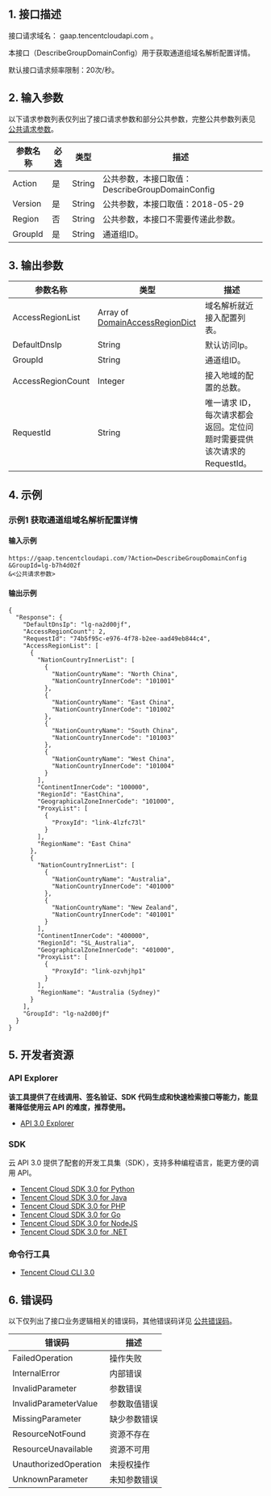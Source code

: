 ## 1. 接口描述

接口请求域名： gaap.tencentcloudapi.com 。

本接口（DescribeGroupDomainConfig）用于获取通道组域名解析配置详情。

默认接口请求频率限制：20次/秒。

## 2. 输入参数

以下请求参数列表仅列出了接口请求参数和部分公共参数，完整公共参数列表见 [公共请求参数](/document/api/608/36935)。

| 参数名称 | 必选 | 类型 | 描述 |
|---------|---------|---------|---------|
| Action | 是 | String | 公共参数，本接口取值：DescribeGroupDomainConfig |
| Version | 是 | String | 公共参数，本接口取值：2018-05-29 |
| Region | 否 | String | 公共参数，本接口不需要传递此参数。 |
| GroupId | 是 | String | 通道组ID。 |

## 3. 输出参数

| 参数名称 | 类型 | 描述 |
|---------|---------|---------|
| AccessRegionList | Array of [DomainAccessRegionDict](/document/api/608/37023#DomainAccessRegionDict) | 域名解析就近接入配置列表。|
| DefaultDnsIp | String | 默认访问Ip。|
| GroupId | String | 通道组ID。|
| AccessRegionCount | Integer | 接入地域的配置的总数。|
| RequestId | String | 唯一请求 ID，每次请求都会返回。定位问题时需要提供该次请求的 RequestId。|

## 4. 示例

### 示例1 获取通道组域名解析配置详情

#### 输入示例

```
https://gaap.tencentcloudapi.com/?Action=DescribeGroupDomainConfig
&GroupId=lg-b7h4d02f
&<公共请求参数>
```

#### 输出示例

```
{
  "Response": {
    "DefaultDnsIp": "lg-na2d00jf",
    "AccessRegionCount": 2,
    "RequestId": "74b5f95c-e976-4f78-b2ee-aad49eb844c4",
    "AccessRegionList": [
      {
        "NationCountryInnerList": [
          {
            "NationCountryName": "North China",
            "NationCountryInnerCode": "101001"
          },
          {
            "NationCountryName": "East China",
            "NationCountryInnerCode": "101002"
          },
          {
            "NationCountryName": "South China",
            "NationCountryInnerCode": "101003"
          },
          {
            "NationCountryName": "West China",
            "NationCountryInnerCode": "101004"
          }
        ],
        "ContinentInnerCode": "100000",
        "RegionId": "EastChina",
        "GeographicalZoneInnerCode": "101000",
        "ProxyList": [
          {
            "ProxyId": "link-4lzfc73l"
          }
        ],
        "RegionName": "East China"
      },
      {
        "NationCountryInnerList": [
          {
            "NationCountryName": "Australia",
            "NationCountryInnerCode": "401000"
          },
          {
            "NationCountryName": "New Zealand",
            "NationCountryInnerCode": "401001"
          }
        ],
        "ContinentInnerCode": "400000",
        "RegionId": "SL_Australia",
        "GeographicalZoneInnerCode": "401000",
        "ProxyList": [
          {
            "ProxyId": "link-ozvhjhp1"
          }
        ],
        "RegionName": "Australia (Sydney)"
      }
    ],
    "GroupId": "lg-na2d00jf"
  }
}
```


## 5. 开发者资源

### API Explorer

**该工具提供了在线调用、签名验证、SDK 代码生成和快速检索接口等能力，能显著降低使用云 API 的难度，推荐使用。**

* [API 3.0 Explorer](https://console.cloud.tencent.com/api/explorer?Product=gaap&Version=2018-05-29&Action=DescribeGroupDomainConfig)

### SDK

云 API 3.0 提供了配套的开发工具集（SDK），支持多种编程语言，能更方便的调用 API。

* [Tencent Cloud SDK 3.0 for Python](https://github.com/TencentCloud/tencentcloud-sdk-python)
* [Tencent Cloud SDK 3.0 for Java](https://github.com/TencentCloud/tencentcloud-sdk-java)
* [Tencent Cloud SDK 3.0 for PHP](https://github.com/TencentCloud/tencentcloud-sdk-php)
* [Tencent Cloud SDK 3.0 for Go](https://github.com/TencentCloud/tencentcloud-sdk-go)
* [Tencent Cloud SDK 3.0 for NodeJS](https://github.com/TencentCloud/tencentcloud-sdk-nodejs)
* [Tencent Cloud SDK 3.0 for .NET](https://github.com/TencentCloud/tencentcloud-sdk-dotnet)

### 命令行工具

* [Tencent Cloud CLI 3.0](https://cloud.tencent.com/document/product/440/6176)

## 6. 错误码

以下仅列出了接口业务逻辑相关的错误码，其他错误码详见 [公共错误码](/document/api/608/36938#.E5.85.AC.E5.85.B1.E9.94.99.E8.AF.AF.E7.A0.81)。

| 错误码 | 描述 |
|---------|---------|
| FailedOperation | 操作失败 |
| InternalError | 内部错误 |
| InvalidParameter | 参数错误 |
| InvalidParameterValue | 参数取值错误 |
| MissingParameter | 缺少参数错误 |
| ResourceNotFound | 资源不存在 |
| ResourceUnavailable | 资源不可用 |
| UnauthorizedOperation | 未授权操作 |
| UnknownParameter | 未知参数错误 |
